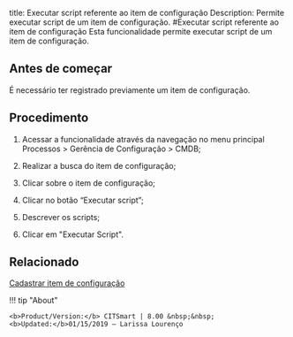 title: Executar script referente ao item de configuração
Description: Permite executar script de um item de configuração. 
#Executar script referente ao item de configuração
Esta funcionalidade permite executar script de um item de configuração.

Antes de começar
--------------------

É necessário ter registrado previamente um item de configuração.

Procedimento
----------------

1.  Acessar a funcionalidade através da navegação no menu principal Processos \>
    Gerência de Configuração \> CMDB;

2.  Realizar a busca do item de configuração;

3.  Clicar sobre o item de configuração;

4.  Clicar no botão “Executar script”;

5.  Descrever os scripts;

6.  Clicar em "Executar Script".

Relacionado
----------------

[Cadastrar item de configuração](/pt-br/citsmart-platform-8/processes/configuration/use/register-CI.html)

!!! tip "About"

    <b>Product/Version:</b> CITSmart | 8.00 &nbsp;&nbsp;
    <b>Updated:</b>01/15/2019 – Larissa Lourenço
